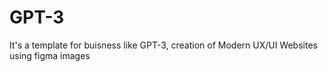 # GPT-3
 It's a template for buisness like GPT-3, creation of Modern UX/UI Websites using figma images

